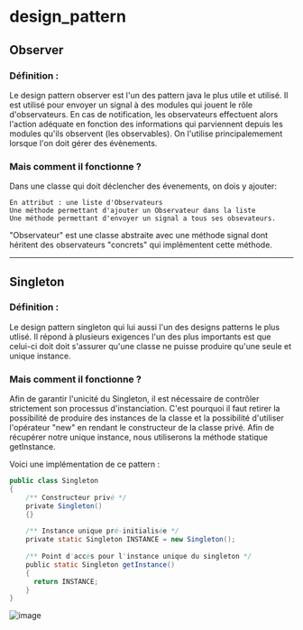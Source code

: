# design_pattern
## Observer

### Définition : 

Le design pattern observer est l'un des pattern java le plus utile et utilisé.
Il est utilisé pour envoyer un signal à des modules qui jouent le rôle d'observateurs. En cas de notification, les observateurs effectuent alors l'action adéquate en fonction des informations qui parviennent depuis les modules qu'ils observent (les observables). On l'utilise principalemement lorsque l'on doit gérer des évènements.

### Mais comment il fonctionne ? 
Dans une classe qui doit déclencher des évenements, on dois y ajouter:

    En attribut : une liste d'Observateurs
    Une méthode permettant d'ajouter un Observateur dans la liste
    Une méthode permettant d'envoyer un signal a tous ses obsevateurs.
    
"Observateur" est une classe abstraite avec une méthode signal dont héritent des observateurs "concrets" qui implémentent cette méthode.




--------------------------------------------------------------------------------------------------------------------------------------------------------------
## Singleton

### Définition : 

Le design pattern singleton qui lui aussi l'un des designs patterns le plus utlisé.
Il répond à plusieurs exigences l'un des plus importants est que celui-ci doit doit s'assurer qu'une classe ne puisse produire qu'une seule et unique instance.

### Mais comment il fonctionne ? 


Afin de garantir l'unicité du Singleton, il est nécessaire de contrôler strictement son processus d'instanciation. C'est pourquoi il faut retirer la possibilité de produire des instances de la classe et la possibilité d'utiliser l'opérateur "new" en rendant le constructeur de la classe privé. Afin de récupérer notre unique instance, nous utiliserons la méthode statique getInstance.

Voici une implémentation de ce pattern : 


```java
public class Singleton
{   
    /** Constructeur privé */
    private Singleton()
    {}
 
    /** Instance unique pré-initialisée */
    private static Singleton INSTANCE = new Singleton();
     
    /** Point d'accès pour l'instance unique du singleton */
    public static Singleton getInstance()
    {   
      return INSTANCE;
    }
}
```

![image](https://user-images.githubusercontent.com/91802050/205171202-f4076789-429f-4198-a7ee-18f93e3b485f.png)

